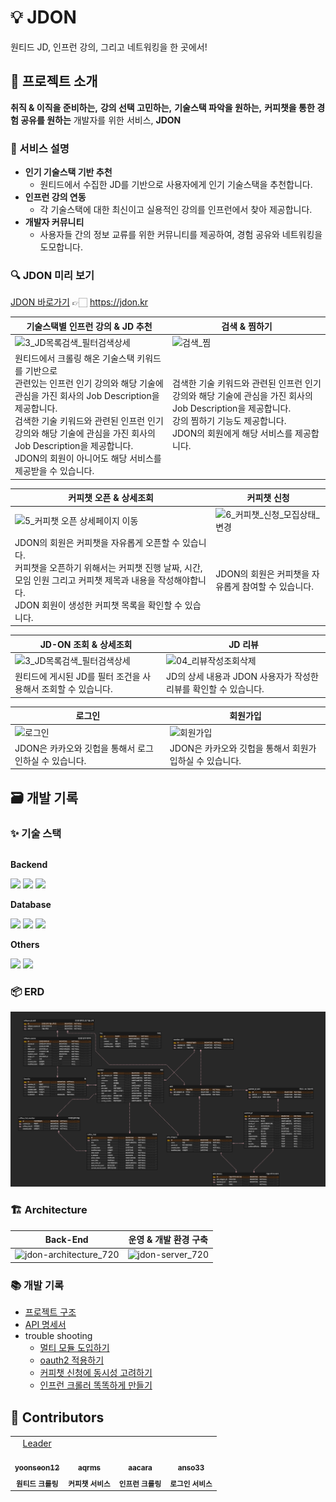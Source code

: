 # 💡 JDON

원티드 JD, 인프런 강의, 그리고 네트워킹을 한 곳에서!

## 📌 프로젝트 소개

**취직 & 이직을 준비하는,**  **강의 선택 고민하는,**  **기술스택 파악을 원하는,**
**커피챗을 통한 경험 공유를 원하는** 개발자를 위한 서비스, **JDON**

### 📢 서비스 설명

- **인기 기술스택 기반 추천**
    - 원티드에서 수집한 JD를 기반으로 사용자에게 인기 기술스택을 추천합니다.
- **인프런 강의 연동**
    - 각 기술스택에 대한 최신이고 실용적인 강의를 인프런에서 찾아 제공합니다.
- **개발자 커뮤니티**
    - 사용자들 간의 정보 교류를 위한 커뮤니티를 제공하여, 경험 공유와 네트워킹을 도모합니다.

### 🔍️ JDON 미리 보기

[JDON 바로가기](https://jdon.kr) 👉🏻 https://jdon.kr

| 기술스택별 인프런 강의 & JD 추천                                                                                                                 | 검색 & 찜하기                                                                                                  |
|--------------------------------------------------------------------------------------------------------------------------------------|----------------------------------------------------------------------------------------------------------------|
| ![3_JD목록검색_필터검색상세](https://github.com/Kernel360/f1-JDON-Backend/assets/86637372/815f3d05-3ab0-4e13-b0cd-6e49d91adea8) | ![검색_찜](https://github.com/Kernel360/f1-JDON-Backend/assets/86637372/d121882e-92c3-492d-bed4-4dd7e498caa8) |
| 원티드에서 크롤링 해온 기술스택 키워드를 기반으로 <br> 관련있는 인프런 인기 강의와 해당 기술에 관심을 가진 회사의 Job Description을 제공합니다. <br/>검색한 기술 키워드와 관련된 인프런 인기 강의와 해당 기술에 관심을 가진 회사의 Job Description을 제공합니다.</br> JDON의 회원이 아니어도 해당 서비스를 제공받을 수 있습니다. | 검색한 기술 키워드와 관련된 인프런 인기 강의와 해당 기술에 관심을 가진 회사의 Job Description을 제공합니다. <br/> 강의 찜하기 기능도 제공합니다. </br> JDON의 회원에게 해당 서비스를 제공합니다. |

| 커피챗 오픈 & 상세조회                                                    | 커피챗 신청                                                                                         |
|-------------------------------------------------------------|---------------------------------------------------------------------------------------------------|
| ![5_커피챗 오픈 상세페이지 이동](https://github.com/Kernel360/f1-JDON-Backend/assets/86637372/3719380e-1a0a-4139-a175-414fd880113a) | ![6_커피챗_신청_모집상태_변경](https://github.com/Kernel360/f1-JDON-Backend/assets/86637372/9eef99f5-c54b-49d8-9e13-ff1dc58e0a47)                         |
| JDON의 회원은 커피챗을 자유롭게 오픈할 수 있습니다. <br> 커피챗을 오픈하기 위해서는 커피챗 진행 날짜, 시간, 모임 인원 그리고 커피챗 제목과 내용을 작성해야합니다.</br> JDON 회원이 생성한 커피챗 목록을 확인할 수 있습니다.                            | JDON의 회원은 커피챗을 자유롭게 참여할 수 있습니다. |

| JD-ON 조회 & 상세조회                                      | JD 리뷰                                           |
|---------------------------------------------|-----------------------------------------------------------|
| ![3_JD목록검색_필터검색상세](https://github.com/Kernel360/f1-JDON-Backend/assets/86637372/f80a531d-6e74-46cb-8d92-7360eecea329) | ![04_리뷰작성조회삭제](https://github.com/Kernel360/f1-JDON-Backend/assets/86637372/a462216c-8299-44ba-b003-767e3f48926f) |
| 원티드에 게시된 JD를 필터 조건을 사용해서 조회할 수 있습니다.                    | JD의 상세 내용과 JDON 사용자가 작성한 리뷰를 확인할 수 있습니다.                  |

| 로그인                                           | 회원가입                                                     |
|---------------------------------------------------|-----------------------------------------------------------|
| ![로그인](https://github.com/Kernel360/f1-JDON-Backend/assets/86637372/cf9fd043-1476-435f-835c-d11f9d053505) | ![회원가입](https://github.com/Kernel360/f1-JDON-Backend/assets/86637372/b30ab20f-682e-497d-a1b6-e3874ee80ab5)               |
| JDON은 카카오와 깃헙을 통해서 로그인하실 수 있습니다.                  | JDON은 카카오와 깃헙을 통해서 회원가입하실 수 있습니다.     |


## 🗃️ 개발 기록

### ✨ 기술 스택

<div style="display:flex; flex-direction:column; align-items:flex-start;">
    <p><strong>Backend</strong></p>
    <div>
        <img src="https://img.shields.io/badge/Java_17-007396?style=for-the-badge&logo=java&logoColor=white"> 
        <img src="https://img.shields.io/badge/Spring_Boot_3.2-6DB33F?style=for-the-badge&logo=spring boot&logoColor=white">
        <img src="https://img.shields.io/badge/Spring_Security_6.2-6DB33F?style=for-the-badge&logo=spring security&logoColor=white">
    </div>
    <p><strong>Database</strong></p>
    <div>
        <img src="https://img.shields.io/badge/Mysql_8.0-4479A1?style=for-the-badge&logo=mysql&logoColor=white">
        <img src="https://img.shields.io/badge/Spring_Data_JPA_3.2-6DB33F?style=for-the-badge&logo=spring data jpa&logoColor=white">
        <img src="https://img.shields.io/badge/Querydsl-4479A1?style=for-the-badge&logo=&logoColor=white">
    </div>
    <p><strong>Others</strong></p>
    <div>
        <img src="https://img.shields.io/badge/AWS_EC2-FF9900?style=for-the-badge&logo=amazonec2&logoColor=white">
        <img src="https://img.shields.io/badge/AWS_route_53-8C4FFF?style=for-the-badge&logo=amazonroute53&logoColor=white">
    </div>
</div>

### 📦️ ERD

![](docs/images/jdon_erd.png)

### 🏗️ Architecture
| Back-End                                      | 운영 & 개발 환경 구축                                           |
|---------------------------------------------|-----------------------------------------------------------|
| ![jdon-architecture_720](https://github.com/Kernel360/f1-JDON-Backend/assets/86637372/602d3814-6a64-4e03-b676-94ed0c3814be) |![jdon-server_720](https://github.com/Kernel360/f1-JDON-Backend/assets/86637372/98dc3590-11e0-4835-81d4-83116a9e5cce)

### 📚️ 개발 기록

- [프로젝트 구조](docs/structure.md)
- [API 명세서](docs/api.md)
- trouble shooting
    - [멀티 모듈 도입하기]()
    - [oauth2 적용하기]()
    - [커피챗 신청에 동시성 고려하기]()
    - [인프런 크롤러 똑똑하게 만들기]()

## 👥 Contributors

<table>
  <tbody>
    <tr>
    <td align="center">
        <a href="https://github.com/yoonseon12">
          Leader <br>
          <img src="https://avatars.githubusercontent.com/u/59242594?v=4" width="130px;" alt=""/>
          <br /> <sub><b>yoonseon12</b><br></sub>
        </a>
    </td>
    <td align="center">
        <a href="https://github.com/aqrms">
          <br>
          <img src="https://avatars.githubusercontent.com/u/111513287?v=4" width="130px;" alt=""/>
          <br /><sub><b>aqrms</b></sub>
        </a>
        <br />
    </td>
    <td align="center">
        <a href="https://github.com/aacara">
          <br>
          <img src="https://avatars.githubusercontent.com/u/86637372?v=4" width="130px;" alt=""/>
          <br /><sub><b>aacara</b><br></sub>
        </a>
    </td>
    <td align="center">
        <a href="https://github.com/anso33">
          <br>
          <img src="https://avatars.githubusercontent.com/u/68376744?v=4" width="130px;" alt=""/>
          <br /><sub><b>anso33</b></sub>
        </a>
        <br />
    </td>
    </tr>
    <tr>
        <td align="center">
        <sub><b>원티드 크롤링</b></sub>
        </td>
        <td align="center">
        <sub><b>커피챗 서비스</b></sub>
        </td>
        <td align="center">
        <sub><b>인프런 크롤링</b></sub>
        </td>
        <td align="center">
        <sub><b>로그인 서비스</b></sub>
        </td>
    </tr>
  </tbody>
</table>



